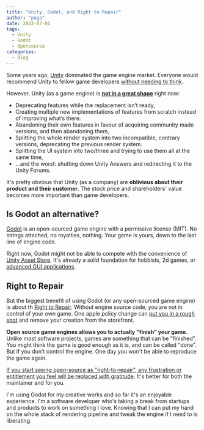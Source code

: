 ```yaml
---
title: "Unity, Godot, and Right to Repair"
author: "poga"
date: 2022-07-01
tags:
  - Unity
  - Godot
  - Opensource
categories:
  - Blog
---
```


Some years ago, [Unity](https://unity.com/) dominated the game engine market. Everyone would recommend Unity to fellow game developers [without needing to think](https://alextardif.com/LearningGraphics.html).

However, Unity (as a game engine) is [**not in a great shape**](https://garry.blog/unity-2022/) right now:

- Deprecating features while the replacement isn’t ready,
- Creating multiple new implementations of features from scratch instead of improving what’s there.
- Abandoning their own features in favour of acquiring community made versions, and then abandoning them,
- Splitting the whole render system into two incompatible, contrary versions, deprecating the previous render system.
- Splitting the UI system into two/three and trying to use them all at the same time,
- ...and the worst: shutting down Unity Answers and redirecting it to the Unity Forums.

It's pretty obvious that Unity (as a company) are **oblivious about their product and their customer**. The stock price and shareholders' value becomes more important than game developers.

## Is Godot an alternative?

[Godot](https://godotengine.org/) is an open-sourced game engine with a permissive license (MIT). No strings attached, no royalties, nothing. Your game is yours, down to the last line of engine code.

Right now, Godot might not be able to compete with the convenience of [Unity Asset Store](https://assetstore.unity.com/). It's already a solid foundation for hobbists, 2d games, or [advanced GUI applications](https://medium.com/swlh/what-makes-godot-engine-great-for-advance-gui-applications-b1cfb941df3b).

## Right to Repair

But the biggest benefit of using Godot (or any open-sourced game engine) is about th [Right to Repair](https://en.wikipedia.org/wiki/Right_to_repair). Without engine source code, you are not in control of your own game. One apple policy change can [put you in a rough spot](https://9to5mac.com/2022/04/24/apple-now-removing-outdated-apps-from-the-app-store-developers-complain/) and remove your creation from the storefront.

**Open source game engines allows you to actually "finish" your game.** Unlike most software projects, games are something that can be "finished". You might think the game is good enough as it is, and can be called "done".  But if you don't control the engine. One day you won't be able to reproduce the game again.

[If you start seeing open-source as "right-to-repair", any frustration or entitlement you feel will be replaced with gratitude](https://twitter.com/adamwathan/status/1535989815778463746). It's better for  both the maintainer and for you.

I'm using Godot for my creative works and so far it's an enjoyable experience. I'm a software developer who's taking a break from startups and products to work on something I love. Knowing that I can put my hand on the whole stack of rendering pipeline and tweak the engine if I need to  is liberating.
